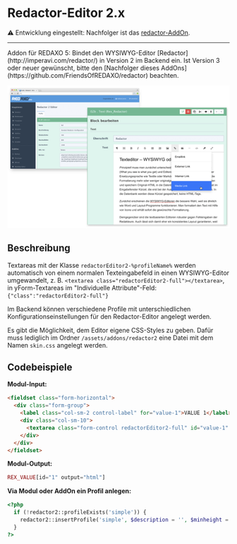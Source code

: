 Redactor-Editor 2.x
===============

⚠️ Entwicklung eingestellt: Nachfolger ist das [redactor-AddOn](https://github.com/FriendsOfREDAXO/redactor).
<hr>
Addon für REDAXO 5: Bindet den WYSIWYG-Editor [Redactor](http://imperavi.com/redactor/) in Version 2 im Backend ein. Ist Version 3 oder neuer gewünscht, bitte den [Nachfolger dieses AddOns](https://github.com/FriendsOfREDAXO/redactor) beachten.

![Screenshot](https://raw.githubusercontent.com/FriendsOfREDAXO/redactor2/assets/redactor2.png)

## Beschreibung

Textareas mit der Klasse `redactorEditor2-%profileName%` werden automatisch von einem normalen Texteingabefeld in einen WYSIWYG-Editor umgewandelt, z. B. `<textarea class="redactorEditor2-full"></textarea>`, in yForm-Textareas im "Individuelle Attribute"-Feld: `{"class":"redactorEditor2-full"}`

Im Backend können verschiedene Profile mit unterschiedlichen Konfigurationseinstellungen für den Redactor-Editor angelegt werden.

Es gibt die Möglichkeit, dem Editor eigene CSS-Styles zu geben. Dafür muss lediglich im Ordner `/assets/addons/redactor2` eine Datei mit dem Namen `skin.css` angelegt werden.

## Codebeispiele

__Modul-Input:__

```html
<fieldset class="form-horizontal">
  <div class="form-group">
    <label class="col-sm-2 control-label" for="value-1">VALUE 1</label>
    <div class="col-sm-10">
      <textarea class="form-control redactorEditor2-full" id="value-1" name="REX_INPUT_VALUE[1]">REX_VALUE[1]</textarea>
    </div>
  </div>
</fieldset>
```

__Modul-Output:__

```php
REX_VALUE[id="1" output="html"]
```

__Via Modul oder AddOn ein Profil anlegen:__

```php
<?php
  if (!redactor2::profileExists('simple')) {
    redactor2::insertProfile('simple', $description = '', $minheight = '300', $maxheight = '800', $urltype = 'relative', $characterlimit = 0, $toolbarfixed = 0, $shortcuts = 0, $linkify = 1, $redactorPlugins = '');
  }
?>
```

